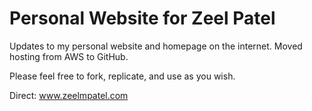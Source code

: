 # Personal Website for Zeel Patel
Updates to my personal website and homepage on the internet. Moved hosting from AWS to GitHub.

Please feel free to fork, replicate, and use as you wish.

Direct: www.zeelmpatel.com
